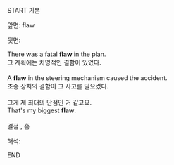 START
기본

앞면:
flaw


뒷면:
<div>There was a fatal <strong>flaw</strong> in the plan. </div><div><div>그 계획에는 치명적인 결함이 있었다.</div></div><div><br></div><div><div>A <strong>flaw</strong> in the steering mechanism caused the accident. </div><div><div>조종 장치의 결함이 그 사고를 일으켰다.</div></div></div><div><br></div><div><div><div>그게 제 최대의 단점인 거 같고요.</div></div><div><div>That's my biggest <strong>flaw</strong>.</div></div></div><div><br></div><div>결점 , 흠</div>


해석:

END